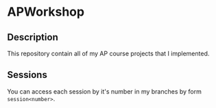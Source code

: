 # APWorkshop
## Description
This repository contain all of my AP course projects that I implemented. 
## Sessions
You can access each session by it's number in my branches by form `session<number>`.
